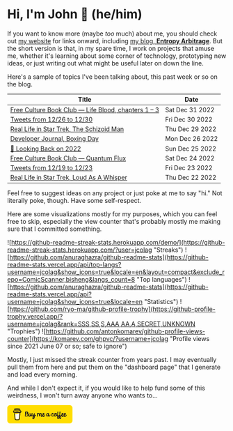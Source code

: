 # Hi, I'm John 👋 (he/him)

If you want to know more (maybe *too* much) about me, you should check out [my website](https://john.colagioia.net/) for links onward, including [my blog, **Entropy Arbitrage**](https://john.colagioia.net/blog).  But the short version is that, in my spare time, I work on projects that amuse me, whether it's learning about some corner of technology, prototyping new ideas, or just writing out what might be useful later on down the line.

Here's a sample of topics I've been talking about, this past week or so on the blog.

|Title|Date|
|-----|-------|
|[Free Culture Book Club — Life Blood, chapters 1 – 3](https://john.colagioia.net/blog/2022/12/31/life-blood-1.html)|Sat Dec 31 2022|
|[Tweets from 12/26 to 12/30](https://john.colagioia.net/blog/2022/12/30/week.html)|Fri Dec 30 2022|
|[Real Life in Star Trek, The Schizoid Man](https://john.colagioia.net/blog/2022/12/29/schizoid-man.html)|Thu Dec 29 2022|
|[Developer Journal, Boxing Day](https://john.colagioia.net/blog/2022/12/26/boxing.html)|Mon Dec 26 2022|
|[🔭 Looking Back on 2022](https://john.colagioia.net/blog/2022/12/25/review-2022.html)|Sun Dec 25 2022|
|[Free Culture Book Club — Quantum Flux](https://john.colagioia.net/blog/2022/12/24/quantum-flux.html)|Sat Dec 24 2022|
|[Tweets from 12/19 to 12/23](https://john.colagioia.net/blog/2022/12/23/week.html)|Fri Dec 23 2022|
|[Real Life in Star Trek, Loud As A Whisper](https://john.colagioia.net/blog/2022/12/22/loud-as-whisper.html)|Thu Dec 22 2022|

Feel free to suggest ideas on any project or just poke at me to say "hi." Not literally poke, though. Have some self-respect.

Here are some visualizations mostly for my purposes, which you can feel free to skip, especially the view counter that's probably mostly me making sure that I committed something.

![https://github-readme-streak-stats.herokuapp.com/demo/](https://github-readme-streak-stats.herokuapp.com/?user=jcolag "Streaks")
![https://github.com/anuraghazra/github-readme-stats](https://github-readme-stats.vercel.app/api/top-langs?username=jcolag&show_icons=true&locale=en&layout=compact&exclude_repo=ComicScanner,bisheng&langs_count=8 "Top languages")
![https://github.com/anuraghazra/github-readme-stats](https://github-readme-stats.vercel.app/api?username=jcolag&show_icons=true&locale=en "Statistics")
![https://github.com/ryo-ma/github-profile-trophy](https://github-profile-trophy.vercel.app/?username=jcolag&rank=SSS,SS,S,AAA,AA,A,SECRET,UNKNOWN "Trophies")
![https://github.com/antonkomarev/github-profile-views-counter](https://komarev.com/ghpvc/?username=jcolag "Profile views since 2021 June 07 or so; safe to ignore")

Mostly, I just missed the streak counter from years past.  I may eventually pull them from here and put them on the "dashboard page" that I generate and load every morning.

And while I don't expect it, if you would like to help fund some of this weirdness, I won't turn away anyone who wants to...

[<img src="images/default-yellow.png" alt="Buy Me a Coffee" width="150px"/>](https://www.buymeacoffee.com/jcolag)
